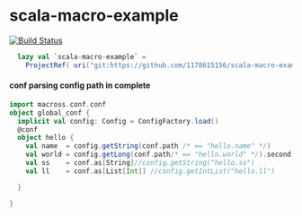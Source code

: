# scala-macro-example
[![Build Status](https://travis-ci.org/1178615156/scala-macro-example.svg?branch=meta-impl)](https://travis-ci.org/1178615156/scala-macro-example)
```scala 
  lazy val `scala-macro-example` =
    ProjectRef( uri("git:https://github.com/1178615156/scala-macro-example"),"scala-macro-example")
```
#### conf parsing config path in complete 
```scala
import macross.conf.conf 
object global_conf {
  implicit val config: Config = ConfigFactory.load()
  @conf
  object hello {
    val name  = config.getString(conf.path /* == "hello.name" */)
    val world = config.getLong(conf.path/* == "hello.world" */).second.toMillis
    val ss    = conf.as[String]//config.getString("hello.ss")
    val ll    = conf.as[List[Int]] //config.getIntList("hello.ll")

  }

}
```
